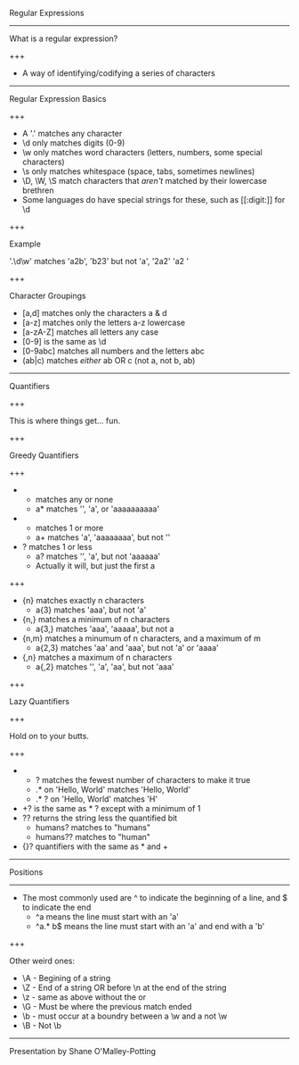 Regular Expressions

---

What is a regular expression?

+++

* A way of identifying/codifying a series of characters

---

Regular Expression Basics

+++

* A '.' matches any character
* \d only matches digits (0-9)
* \w only matches word characters (letters, numbers, some special characters)
* \s only matches whitespace (space, tabs, sometimes newlines)
* \D, \W, \S match characters that _aren't_ matched by their lowercase brethren
* Some languages do have special strings for these, such as [[:digit:]] for \d

+++

Example

'.\d\w' matches 'a2b', 'b23' but not 'a', '2a2' 'a2 '

+++

Character Groupings

* [a,d] matches only the characters a & d
* [a-z] matches only the letters a-z lowercase
* [a-zA-Z] matches all letters any case
* [0-9] is the same as \d
* [0-9abc] matches all numbers and the letters abc
* (ab|c) matches _either_ ab OR c (not a, not b, ab)

---

Quantifiers

+++

This is where things get... fun.

+++

Greedy Quantifiers

+++

* * matches any or none
  * a* matches '', 'a', or 'aaaaaaaaaa'
* + matches 1 or more
  * a+ matches 'a', 'aaaaaaaa', but not ''
* ? matches 1 or less
  * a? matches '', 'a', but not 'aaaaaa'
  * Actually it will, but just the first a

+++

* {n} matches exactly n characters
  * a{3} matches 'aaa', but not 'a'
* {n,} matches a minimum of n characters
  * a{3,} matches 'aaa', 'aaaaa', but not a
* {n,m} matches a minumum of n characters, and a maximum of m
  * a{2,3} matches 'aa' and 'aaa', but not 'a' or 'aaaa'
* {,n} matches a maximum of n characters
  * a{,2} matches '', 'a', 'aa', but not 'aaa'

+++

Lazy Quantifiers

+++

Hold on to your butts.

+++

* * ? matches the fewest number of characters to make it true
  * .* on 'Hello, World' matches 'Hello, World'
  * .* ? on 'Hello, World' matches 'H'
* +? is the same as * ? except with a minimum of 1
* ?? returns the string less the quantified bit
  * humans? matches to "humans"
  * humans?? matches to "human"
* {}? quantifiers with the same as * and +  
 
---

Positions

---

* The most commonly used are ^ to indicate the beginning of a line, and $ to indicate the end
  * ^a means the line must start with an 'a'
  * ^a.* b$ means the line must start with an 'a' and end with a 'b'

+++

Other weird ones:

* \A - Begining of a string
* \Z - End of a string OR before \n at the end of the string
* \z - same as above without the or
* \G - Must be where the previous match ended
* \b - must occur at a boundry between a \w and a not \w
* \B - Not \b

---

Presentation by Shane O'Malley-Potting
